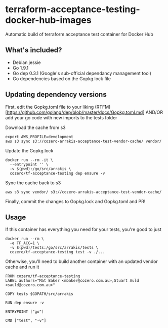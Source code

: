 # terraform-acceptance-testing-docker-hub-images
Automatic build of terraform acceptance test container for Docker Hub

## What's included?

* Debian jessie
* Go 1.9.1
* Go dep 0.3.1 (Google's sub-official dependancy management tool)
* Go dependencies based on the Gopkg.lock file

## Updating dependency versions

First, edit the Gopkg.toml file to your liking (RTFM)[https://github.com/golang/dep/blob/master/docs/Gopkg.toml.md]
AND/OR add your go code with new imports to the tests folder

Download the cache from s3
```
export AWS_PROFILE=development
aws s3 sync s3://cozero-arrakis-acceptance-test-vendor-cache/ vendor/
```

Update the Gopkg.lock
```
docker run --rm -it \
  --entrypoint '' \
  -v $(pwd):/go/src/arrakis \
  cozero/tf-acceptance-testing dep ensure -v
```

Sync the cache back to s3
```
aws s3 sync vendor/ s3://cozero-arrakis-acceptance-test-vendor-cache/
```

Finally, commit the changes to Gopkg.lock and Gopkg.toml and PR!

## Usage

If this container has everything you need for your tests, you're good to just

```
docker run --rm \
  -e TF_ACC=1 \
  -v $(pwd)/tests:/go/src/arrakis/tests \
  cozero/tf-acceptance-testing test -v ./...
```

Otherwise, you'll need to build another container with an updated vendor cache and run it
```
FROM cozero/tf-acceptance-testing
LABEL authors="Mat Baker <mbaker@cozero.com.au>,Stuart Auld <sauld@cozero.com.au>"

COPY tests $GOPATH/src/arrakis

RUN dep ensure -v

ENTRYPOINT ["go"]

CMD ["test", "-v"]
```
